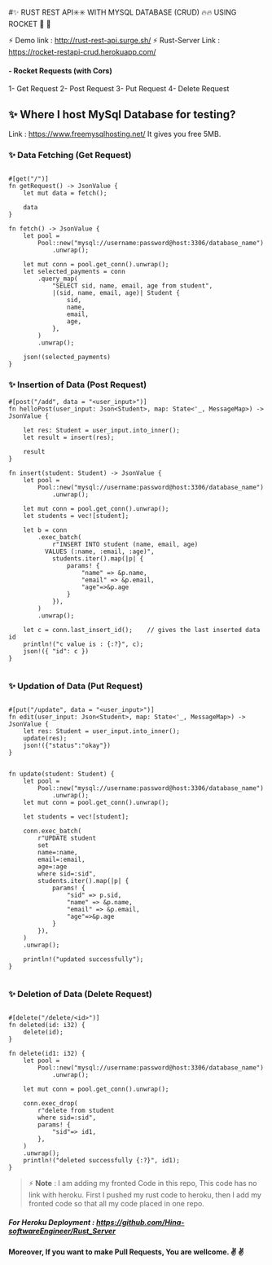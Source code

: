 #✨ RUST REST API✳️✳️ WITH MYSQL DATABASE (CRUD) 🔥🔥 USING ROCKET :rocket: :rocket:

⚡️ Demo link : http://rust-rest-api.surge.sh/
⚡️ Rust-Server Link : https://rocket-restapi-crud.herokuapp.com/

#### - Rocket Requests (with Cors)

1- Get Request
2- Post Request
3- Put Request
4- Delete Request

## ✨ Where I host MySql Database for testing?

Link : https://www.freemysqlhosting.net/
It gives you free 5MB.

### ✨ Data Fetching (Get Request)

```

#[get("/")]
fn getRequest() -> JsonValue {
    let mut data = fetch();

    data
}

fn fetch() -> JsonValue {
    let pool =
        Pool::new("mysql://username:password@host:3306/database_name")
            .unwrap();

    let mut conn = pool.get_conn().unwrap();
    let selected_payments = conn
        .query_map(
            "SELECT sid, name, email, age from student",
            |(sid, name, email, age)| Student {
                sid,
                name,
                email,
                age,
            },
        )
        .unwrap();

    json!(selected_payments)
}

```

### ✨ Insertion of Data (Post Request)

```
#[post("/add", data = "<user_input>")]
fn helloPost(user_input: Json<Student>, map: State<'_, MessageMap>) -> JsonValue {

    let res: Student = user_input.into_inner();
    let result = insert(res);

    result
}

fn insert(student: Student) -> JsonValue {
    let pool =
        Pool::new("mysql://username:password@host:3306/database_name")
            .unwrap();

    let mut conn = pool.get_conn().unwrap();
    let students = vec![student];

    let b = conn
        .exec_batch(
            r"INSERT INTO student (name, email, age)
          VALUES (:name, :email, :age)",
            students.iter().map(|p| {
                params! {
                    "name" => &p.name,
                    "email" => &p.email,
                    "age"=>&p.age
                }
            }),
        )
        .unwrap();

    let c = conn.last_insert_id();    // gives the last inserted data id
    println!("c value is : {:?}", c);
    json!({ "id": c })
}


```

### ✨ Updation of Data (Put Request)

```

#[put("/update", data = "<user_input>")]
fn edit(user_input: Json<Student>, map: State<'_, MessageMap>) -> JsonValue {
    let res: Student = user_input.into_inner();
    update(res);
    json!({"status":"okay"})
}


fn update(student: Student) {
    let pool =
        Pool::new("mysql://username:password@host:3306/database_name")
            .unwrap();
    let mut conn = pool.get_conn().unwrap();

    let students = vec![student];

    conn.exec_batch(
        r"UPDATE student
        set
        name=:name,
        email=:email,
        age=:age
        where sid=:sid",
        students.iter().map(|p| {
            params! {
                "sid" => p.sid,
                "name" => &p.name,
                "email" => &p.email,
                "age"=>&p.age
            }
        }),
    )
    .unwrap();

    println!("updated successfully");
}


```

### ✨ Deletion of Data (Delete Request)

```

#[delete("/delete/<id>")]
fn deleted(id: i32) {
    delete(id);
}

fn delete(id1: i32) {
    let pool =
        Pool::new("mysql://username:password@host:3306/database_name")
            .unwrap();

    let mut conn = pool.get_conn().unwrap();

    conn.exec_drop(
        r"delete from student
        where sid=:sid",
        params! {
            "sid"=> id1,
        },
    )
    .unwrap();
    println!("deleted successfully {:?}", id1);
}

```

> ⚡️ **Note** : I am adding my fronted Code in this repo, This code has no link with heroku. First I pushed my rust code to heroku, then I add my fronted code so that all my code placed in one repo.

##### For Heroku Deployment : https://github.com/Hina-softwareEngineer/Rust_Server

**Moreover, If you want to make Pull Requests, You are wellcome. ✌️ ✌️**
